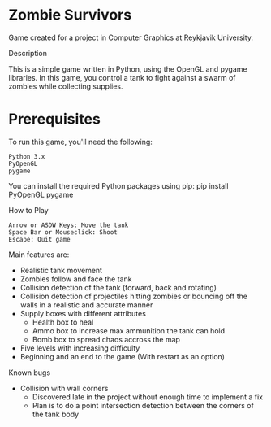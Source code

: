 # Zombie Survivors

Game created for a project in Computer Graphics at Reykjavik University.

Description

This is a simple game written in Python, using the OpenGL and pygame libraries. In this game, you control a tank to fight against a swarm of zombies while collecting supplies.

# Prerequisites

To run this game, you'll need the following:

    Python 3.x
    PyOpenGL
    pygame

You can install the required Python packages using pip:
pip install PyOpenGL pygame

How to Play

    Arrow or ASDW Keys: Move the tank
    Space Bar or Mouseclick: Shoot
    Escape: Quit game

Main features are:

- Realistic tank movement
- Zombies follow and face the tank
- Collision detection of the tank (forward, back and rotating)
- Collision detection of projectiles hitting zombies or bouncing off the walls in a realistic and accurate manner
- Supply boxes with different attributes
  - Health box to heal
  - Ammo box to increase max ammunition the tank can hold
  - Bomb box to spread chaos accross the map
- Five levels with increasing difficulty
- Beginning and an end to the game (With restart as an option)

Known bugs

- Collision with wall corners
  - Discovered late in the project without enough time to implement a fix
  - Plan is to do a point intersection detection between the corners of the tank body
